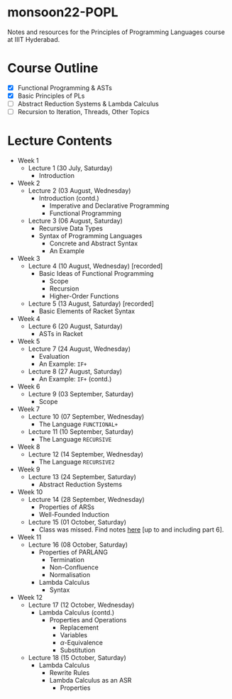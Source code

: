 # monsoon22-POPL
Notes and resources for the Principles of Programming Languages course at IIIT Hyderabad.

# Course Outline
- [x] Functional Programming & ASTs
- [x] Basic Principles of PLs
- [ ] Abstract Reduction Systems & Lambda Calculus
- [ ] Recursion to Iteration, Threads, Other Topics

# Lecture Contents
* Week 1
    * Lecture 1 (30 July, Saturday)
        * Introduction
* Week 2
    * Lecture 2 (03 August, Wednesday)
        * Introduction (contd.)
            - Imperative and Declarative Programming
            - Functional Programming
    * Lecture 3 (06 August, Saturday)
        * Recursive Data Types
        * Syntax of Programming Languages
            * Concrete and Abstract Syntax
            * An Example
* Week 3
    * Lecture 4 (10 August, Wednesday) [recorded]
        * Basic Ideas of Functional Programming
            * Scope
            * Recursion
            * Higher-Order Functions
    * Lecture 5 (13 August, Saturday) [recorded]
        * Basic Elements of Racket Syntax
* Week 4
    * Lecture 6 (20 August, Saturday)
        * ASTs in Racket
* Week 5
    * Lecture 7 (24 August, Wednesday)
        * Evaluation
        * An Example: `IF+`
    * Lecture 8 (27 August, Saturday)
        * An Example: `IF+` (contd.)
* Week 6
    * Lecture 9 (03 September, Saturday)
        * Scope
* Week 7
    * Lecture 10 (07 September, Wednesday)
        * The Language `FUNCTIONAL+`
    * Lecture 11 (10 September, Saturday)
        * The Language `RECURSIVE`
* Week 8
    * Lecture 12 (14 September, Wednesday)
        * The Language `RECURSIVE2`
* Week 9
    * Lecture 13 (24 September, Saturday)
        * Abstract Reduction Systems
* Week 10
    * Lecture 14 (28 September, Wednesday)
        * Properties of ARSs
        * Well-Founded Induction
    * Lecture 15 (01 October, Saturday)
        * Class was missed. Find notes [here](https://faculty.iiit.ac.in/~venkatesh.choppella/popl/current-topics/par-lang/index.html) [up to and including part 6].
* Week 11
    * Lecture 16 (08 October, Saturday)
        * Properties of PARLANG
            * Termination
            * Non-Confluence
            * Normalisation
        * Lambda Calculus
            * Syntax
* Week 12
    * Lecture 17 (12 October, Wednesday)
        * Lambda Calculus (contd.)
            * Properties and Operations
                * Replacement
                * Variables
                * $\alpha$-Equivalence
                * Substitution
    * Lecture 18 (15 October, Saturday)
        * Lambda Calculus
            * Rewrite Rules
            * Lambda Calculus as an ASR
                * Properties